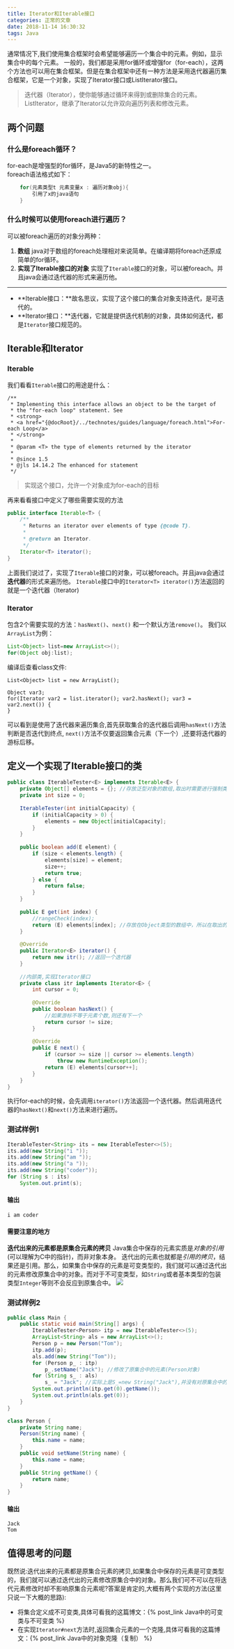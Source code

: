 ```yaml
---
title: Iterator和Iterable接口
categories: 正常的文章
date: 2018-11-14 16:30:32
tags: Java
---
```


通常情况下,我们使用集合框架时会希望能够遍历一个集合中的元素。例如，显示集合中的每个元素。
一般的，我们都是采用for循环或增强for（for-each），这两个方法也可以用在集合框架。但是在集合框架中还有一种方法是采用迭代器遍历集合框架，它是一个对象，实现了Iterator接口或ListIterator接口。

> 迭代器（Iterator），使你能够通过循环来得到或删除集合的元素。ListIterator，继承了Iterator以允许双向遍历列表和修改元素。

## 两个问题

### 什么是foreach循环？
for-each是增强型的for循环，是Java5的新特性之一。<br>foreach语法格式如下：
```java
    for(元素类型t 元素变量x : 遍历对象obj){
        引用了x的java语句
    }
```

### 什么时候可以使用foreach进行遍历？
可以被foreach遍历的对象分两种：
1. **数组**
java对于数组的foreach处理相对来说简单。在编译期将foreach还原成简单的for循环。
2. **实现了Iterable接口的对象**
实现了`Iterable`接口的对象，可以被foreach。并且java会通过迭代器的形式来遍历他。

----------

 - **Iterable接口：**故名思议，实现了这个接口的集合对象支持迭代，是可迭代的。
 - **Iterator接口：**迭代器，它就是提供迭代机制的对象，具体如何迭代，都是`Iterator`接口规范的。

## Iterable和Iterator

### Iterable
我们看看`Iterable`接口的用途是什么：
```doc
/**
 * Implementing this interface allows an object to be the target of
 * the "for-each loop" statement. See
 * <strong>
 * <a href="{@docRoot}/../technotes/guides/language/foreach.html">For-each Loop</a>
 * </strong>
 *
 * @param <T> the type of elements returned by the iterator
 *
 * @since 1.5
 * @jls 14.14.2 The enhanced for statement
 */
```
> 实现这个接口，允许一个对象成为for-each的目标

再来看看接口中定义了哪些需要实现的方法
```java Iterable.java
public interface Iterable<T> {
    /**
     * Returns an iterator over elements of type {@code T}.
     *
     * @return an Iterator.
     */
    Iterator<T> iterator();
}
```
上面我们说过了，实现了`Iterable`接口的对象，可以被foreach。并且java会通过**迭代器**的形式来遍历他。
`Iterable`接口中的`Iterator<T> iterator()`方法返回的就是一个迭代器（Iterator)

### Iterator
包含2个需要实现的方法：`hasNext()`、`next()` 和一个默认方法`remove()`。
我们以`ArrayList`为例：
```java
List<Object> list=new ArrayList<>();
for(Object obj:list);
```
编译后查看class文件:
```
List<Object> list = new ArrayList();

Object var3;
for(Iterator var2 = list.iterator(); var2.hasNext(); var3 = var2.next()) {
}
```
可以看到是使用了迭代器来遍历集合,首先获取集合的迭代器后调用`hasNext()`方法判断是否迭代到终点,
`next()`方法不仅要返回集合元素（下一个）,还要将迭代器的游标后移。

## 定义一个实现了Iterable接口的类
```java IterableTester.java
public class IterableTester<E> implements Iterable<E> {
	private Object[] elements = {}; //存放泛型对象的数组,取出时需要进行强制类型转换
	private int size = 0;
	
	IterableTester(int initialCapacity) {
		if (initialCapacity > 0) {
			elements = new Object[initialCapacity];
		}
	}
	
	public boolean add(E element) {
		if (size < elements.length) {
			elements[size] = element;
			size++;
			return true;
		} else {
			return false;
		}
	}
	
	public E get(int index) {
		//rangeCheck(index);
		return (E) elements[index]; //存放在Object类型的数组中，所以在取出的时候，需要进行强制类型转换。
	}
	
	@Override
	public Iterator<E> iterator() {
		return new itr(); //返回一个迭代器
	}
	
	//内部类,实现Iterator接口
	private class itr implements Iterator<E> {
		int cursor = 0;
		
		@Override
		public boolean hasNext() {
			//如果游标不等于元素个数,则还有下一个
			return cursor != size;
		}
		
		@Override
		public E next() {
			if (cursor >= size || cursor >= elements.length)
				throw new RuntimeException();
			return (E) elements[cursor++];
		}
	}
}
```
执行for-each的时候，会先调用`iterator()`方法返回一个迭代器。然后调用迭代器的`hasNext()`和`next()`方法来进行遍历。
### 测试样例1
```java
IterableTester<String> its = new IterableTester<>(5);
its.add(new String("i "));
its.add(new String("am "));
its.add(new String("a "));
its.add(new String("coder"));
for (String s : its)
    System.out.print(s);
```
#### 输出
`i am coder`

#### 需要注意的地方
**迭代出来的元素都是原集合元素的拷贝**
Java集合中保存的元素实质是*对象的引用*(可以理解为C中的指针)，而非对象本身。
迭代出的元素也就都是*引用的拷贝*，结果还是引用。那么，如果集合中保存的元素是可变类型的，我们就可以通过迭代出的元素修改原集合中的对象。而对于不可变类型，如`String`或者基本类型的包装类型`Integer`等则不会反应到原集合中。
![](/images/qAWx.png)

### 测试样例2
```java
public class Main {
	public static void main(String[] args) {
		IterableTester<Person> itp = new IterableTester<>(5);
		ArrayList<String> als = new ArrayList<>();
		Person p = new Person("Tom");
		itp.add(p);
		als.add(new String("Tom"));
		for (Person p_ : itp)
			p_.setName("Jack"); //修改了原集合中的元素(Person对象)
		for (String s_ : als)
			s_ = "Jack"; //实际上是S_=new String("Jack"),并没有对原集合中的元素进行修改
		System.out.println(itp.get(0).getName());
		System.out.println(als.get(0));
	}
}

class Person {
	private String name;
	Person(String name) {
		this.name = name;
	}
	public void setName(String name) {
		this.name = name;
	}
	public String getName() {
		return name;
	}
}
```
#### 输出
```
Jack
Tom
```
## 值得思考的问题
既然说:迭代出来的元素都是原集合元素的拷贝,如果集合中保存的元素是可变类型的，我们就可以通过迭代出的元素修改原集合中的对象。那么我们可不可以在将迭代元素修改时却不影响原集合元素呢?答案是肯定的,大概有两个实现的方法(这里只说一下大概的思路):

 - 将集合定义成不可变类,具体可看我的这篇博文：{% post_link Java中的可变类与不可变类 %}
 - 在实现`Iterator#next`方法时,返回集合元素的一个克隆,具体可看我的这篇博文：{% post_link Java中的对象克隆（复制） %}
